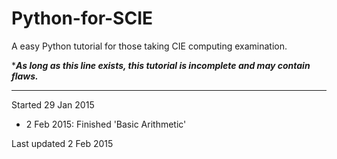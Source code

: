 # Python-for-SCIE

A easy Python tutorial for those taking CIE computing examination.

****As long as this line exists, this tutorial is incomplete and may contain flaws.***

---

Started 29 Jan 2015

- 2 Feb 2015: Finished 'Basic Arithmetic'

Last updated 2 Feb 2015
